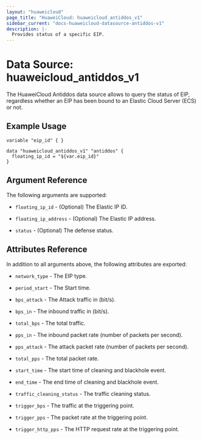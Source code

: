```yaml
---
layout: "huaweicloud"
page_title: "HuaweiCloud: huaweicloud_antiddos_v1"
sidebar_current: "docs-huaweicloud-datasource-antiddos-v1"
description: |-
  Provides status of a specific EIP.
---
```


# Data Source: huaweicloud_antiddos_v1

The HuaweiCloud Antiddos data source allows to query the status of EIP, regardless whether an EIP has been bound to an Elastic Cloud Server (ECS) or not.

## Example Usage

```hcl
variable "eip_id" { }

data "huaweicloud_antiddos_v1" "antiddos" {
  floating_ip_id = "${var.eip_id}"
}

```

## Argument Reference
The following arguments are supported:

* `floating_ip_id` - (Optional) The Elastic IP ID.

* `floating_ip_address` - (Optional) The Elastic IP address.

* `status` - (Optional) The defense status.

## Attributes Reference

In addition to all arguments above, the following attributes are exported:

* `network_type` - The EIP type.

* `period_start` - The Start time.

* `bps_attack` - The Attack traffic in (bit/s).

* `bps_in` - The inbound traffic in (bit/s).

* `total_bps` - The total traffic.

* `pps_in` - The inbound packet rate (number of packets per second).

* `pps_attack` - The attack packet rate (number of packets per second).

* `total_pps` - The total packet rate.

* `start_time` - The start time of cleaning and blackhole event.

* `end_time` - The end time of cleaning and blackhole event.

* `traffic_cleaning_status` - The traffic cleaning status.

* `trigger_bps` - The traffic at the triggering point.

* `trigger_pps` - The packet rate at the triggering point.

* `trigger_http_pps` - The HTTP request rate at the triggering point.

